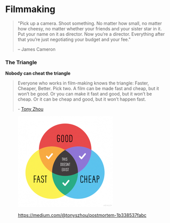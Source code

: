 # Filmmaking

> "Pick up a camera. Shoot something. No matter how small, no matter how cheesy, no matter whether your friends and your sister star in it. Put your name on it as director. Now you’re a director. Everything after that you’re just negotiating your budget and your fee."&#x20;
>
> &#x20;   – James Cameron

### The Triangle&#x20;

**Nobody can cheat the triangle**

> Everyone who works in film-making knows the triangle: Faster, Cheaper, Better. Pick two. A film can be made fast and cheap, but it won’t be good. Or you can make it fast and good, but it won’t be cheap. Or it can be cheap and good, but it won’t happen fast.
>
> &#x20;  \- [Tony Zhou](https://medium.com/@tonyszhou?source=post\_page-----1b338537fabc--------------------------------)

<figure><img src="../.gitbook/assets/1 eLNwfRu04uBswfpbGpZu7A.png" alt=""><figcaption><p><a href="https://medium.com/@tonyszhou/postmortem-1b338537fabc">https://medium.com/@tonyszhou/postmortem-1b338537fabc</a></p></figcaption></figure>

